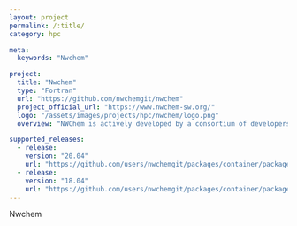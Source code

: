 ```yaml
---
layout: project
permalink: /:title/
category: hpc

meta:
  keywords: "Nwchem"

project:
  title: "Nwchem"
  type: "Fortran"
  url: "https://github.com/nwchemgit/nwchem"
  project_official_url: "https://www.nwchem-sw.org/"
  logo: "/assets/images/projects/hpc/nwchem/logo.png"
  overview: "NWChem is actively developed by a consortium of developers and maintained by the Environmental Molecular Sciences Laboratory (EMSL), a US DOE Office of Science User Facility located at the Pacific Northwest National Laboratory (PNNL) in Washington State"

supported_releases:
  - release:
    version: "20.04"
    url: "https://github.com/users/nwchemgit/packages/container/package/nwchem%2Frun-on-arch-nwchemgit-nwchem-nwchem-ci-archs-aarch64-ubuntu20-04"
  - release:
    version: "18.04"
    url: "https://github.com/users/nwchemgit/packages/container/package/nwchem%2Frun-on-arch-nwchemgit-nwchem-nwchem-ci-archs-aarch64-ubuntu18-04"
---
```


<p>Nwchem</p>

